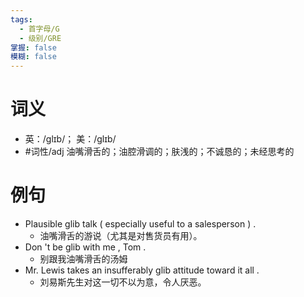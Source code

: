 ```yaml
---
tags:
  - 首字母/G
  - 级别/GRE
掌握: false
模糊: false
---
```

# 词义
- 英：/ɡlɪb/； 美：/ɡlɪb/
- #词性/adj  油嘴滑舌的；油腔滑调的；肤浅的；不诚恳的；未经思考的
# 例句
- Plausible glib talk ( especially useful to a salesperson ) .
	- 油嘴滑舌的游说（尤其是对售货员有用）。
- Don 't be glib with me , Tom .
	- 别跟我油嘴滑舌的汤姆
- Mr. Lewis takes an insufferably glib attitude toward it all .
	- 刘易斯先生对这一切不以为意，令人厌恶。
